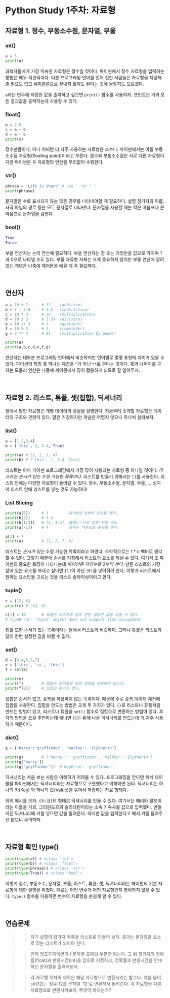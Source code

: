 <!-- 1주차_자료형.md -->

# Python Study 1주차: 자료형

## 자료형 1. 정수, 부동소수점, 문자열, 부울
### int()
```python
a = 3
print(a)
```
과학자들에게 가장 익숙한 자료형은 정수일 것이다. 파이썬에서 정수 자료형을 입력하는 방법은 매우 직관적이다. 다른 프로그래밍 언어를 먼저 접한 사람들은 자료형을 지정해줄 필요도 없고 세미콜론으로 끝내지 않아도 된다는 것에 놀랄지도 모르겠다.

`a`라는 변수에 저장한 값을 출력하고 싶으면 `print()` 함수를 사용하자. 프린트는 거의 모든 결과값을 출력하는데 사용할 수 있다.

### float()
```python
b = 2.5
c = a + b
d = a - b
print(c)
```
정수만큼이나, 아니 어쩌면 더 자주 사용하는 자료형은 소수다. 파이썬에서는 이를 부동소수점 자료형(floating point)이라고 부른다. 정수와 부동소수점은 서로 다른 자료형이지만 파이썬은 두 자료형의 연산을 무리없이 수행한다.

### str()
```python
phrase = 'Life is short' # use ' 'or " "
print(phrase)
```
문자열은 수로 표시되지 않는 많은 경우를 나타내야할 때 필요하다. 실험 참가자의 이름, 자극 파일의 경로 등은 모두 문자열로 나타낸다. 문자열을 사용할 때는 작은 따옴표나 큰 따옴표로 문자열을 감싼다.

### bool()
```python
True
False
```
부울 연산자는 논리 연산에 필요하다. 부울 연산자는 참 또는 거짓만을 값으로 가지며 1과 0으로 나타낼 수도 있다. 부울 자료형 자체는 크게 중요하지 않지만 부울 연산에 깔려있는 개념은 나중에 제어문을 배울 때 꼭 필요하다.

<br/>

## 연산자
```python
a = 10 + 2      # 12    (addition)
b = 7 - 3.5     # 3.5   (subtraction)
c = 10 * 3      # 30    (multiplication)
d = 10 / 3      # 3.33  (division)
e = 10 // 3     # 3     (quotient)
f = 10 % 3      # 1     (remainder)
g = 3 ** 4      # 81    (multiplication by power)

print(a)
print(a,b,c,d,e,f,g)
```
연산자는 대부분 프로그래밍 언어에서 비슷하지만 언어별로 몇몇 표현에 차이가 있을 수 있다. 파이썬의 특징 중 하나는 제곱을 `^`가 아닌 `**`로 쓴다는 것이다. 몫과 나머지를 구하는 모듈러 연산은 나중에 제어문에서 많이 활용하게 되므로 잘 알아두자.

<br/>

## 자료형 2. 리스트, 튜플, 셋(집합), 딕셔너리
앞에서 말한 자료형은 개별 데이터의 성질을 설명한다. 지금부터 소개할 자료형은 데이터의 구조와 관련이 있다. 말은 거창하지만 개념은 어렵지 않으니 하나씩 살펴보자.

### list()
```python
a = [1,2,3,4]
b = ['this', 1, 3.4, True]

print(a) # [1, 2, 3, 4]
print(b) # ['this', 1, 3.4, True]
```
리스트는 아마 파이썬 프로그래밍에서 가장 많이 사용되는 자료형 중 하나일 것이다. *리스트는 순서가 있는 수정 가능한 목록이다.* 리스트를 만들기 위해서는 `[]`를 사용한다. 리스트 안에는 다양한 자료형이 들어갈 수 있다. 정수, 부동소수점, 문자열, 부울, ... 심지어 리스트 안에 리스트를 넣는 것도 가능하다!

### List Slicing
```python
print(a[0])     # 1         파이썬은 0부터 숫자를 센다.
print(b[2])     # 3.4
print(b[1:3])   # [1, 3.4]  콜론(:)으로 범위 지정 가능
print(a[-1])    # 4         음수는 역순으로 숫자를 센다. 

a[2] = 7
print(a)        # [1, 2, 7, 4]
```
리스트는 *순서가 있는* 수정 가능한 목록이라고 하였다. 수학적으로는 $1 * n$ 벡터로 생각할 수 있다. 그렇기 때문에 순서를 지정해서 리스트의 요소를 꺼낼 수 있다. 여기서 또 파이썬의 중요한 특징이 나타나는데 *파이썬은 자연수를 0부터 센다.* 만든 리스트의 가장 앞에 있는 요소를 꺼내고 싶다면 `[1]`이 아닌 `[0]`을 넣어줘야 한다. 이렇게 리스트에서 원하는 요소만을 고르는 것을 리스트 슬라이싱이라고 한다.

### tuple()
```python
c = (12, 6)
print(c) # (12, 6)

c[1] = 10       # 튜플은 리스트와 달리 한번 설정한 값을 바꿀 수 없다.
# TypeError: 'tuple' object does not support item assignment
```
튜플 또한 순서가 있는 목록이라는 점에서 리스트와 비슷하다. 그러나 튜플은 리스트와 달리 한번 설정한 값을 바꿀 수 없다.

### set()
```python
d = {3,4,5,5,7}
e = ['this', 'is', 'this']
f = set(e)

print(e)    
print(f)        # 집합은 문자열과 달리 중복을 허용하지 않는다.
print(f[0])     # 집합은 순서가 없다.   
```
집합은 순서가 없고, 중복을 허용하지 않는 목록이다. 때문에 주로 중복 데이터 제거에 집합을 사용한다. 집합을 만드는 방법은 크게 두 가지가 있다. `{}`로 리스트나 튜플처럼 만드는 방법이 있고, 리스트나 튜플을 `set()` 함수로 집합으로 변환하는 방법이 있다. 후자의 방법을 쓰길 추천하는데 왜냐면 `{}`는 뒤에 나올 딕셔너리를 만드는데 더 자주 사용하기 때문이다.

### dict()
```python
g = {'harry':'gryffindor', 'malfoy': 'slytherin'}

print(g)        # {'harry': ''gryffindor', 'malfoy': 'slytherin'}
print(g['harry'])
print(g['gryffindor'])  # KeyError: 'gryffindor'
```
딕셔너리는 처음 보는 사람은 이해하기 어려울 수 있다. 프로그래밍을 안다면 해쉬 테이블을 파이썬에서는 딕셔너리라는 자료형으로 구현했다고 이해하면 된다. 딕셔너리는 하나의 키(Key)
와 하나의 값(Value)을 묶어서 저장하는 자료 형태다. 

위의 예시를 보자. `{키:값}`의 형태로 딕셔너리를 만들 수 있다. 여기서는 해리와 말포이라는 이름을 키로, 그리핀도르와 슬리데린이라는 소속 기숙사를 값으로 입력했다. 만들어진 딕셔너리에 키를 넣으면 값을 돌려준다. 하지만 값을 입력한다고 해서 키를 돌려주진 않으니 주의하자. 

<br/>

## 자료형 확인 type()
```python
print(type(a)) # <class 'int'>
print(type(b)) # <class 'float'>
print(type(phrase)) # <class 'str'>
print(type(True)) # <class 'bool'>
```

이렇게 정수, 부동소수, 문자열, 부울, 리스트, 튜플, 셋, 딕셔너리라는 파이썬의 기본 자료형에 대한 설명을 마쳤다. 때로는 어떤 변수가 어떤 자료형인지 명확하지 않을 수 있다. `type()` 함수를 이용하면 변수의 자료형을 손쉽게 알 수 있다.

<br/>

## 연습문제
>> 자기 실험의 참가자 목록을 리스트로 만들어 보자. 결과는 문자열을 요소로 갖는 리스트가 되어야 한다.

>> 먼저 점프투파이썬의 f 문자열 포매팅 부분만 읽는다. 그 뒤 참가자의 정확률(float)과 반응시간(int)을 임의로 지정하고, 정확률과 반응시간을 안내하는 문자열을 출력해보자.

>> 각 자료형 목차의 제목은 해당 자료형으로 변환시키는 함수다. 예를 들어 str(12)는 정수 12를 문자열 '12'로 변환해서 돌려준다. 각 자료형을 다른 자료형으로 변환시켜보자. 무엇이 바뀌는가? 